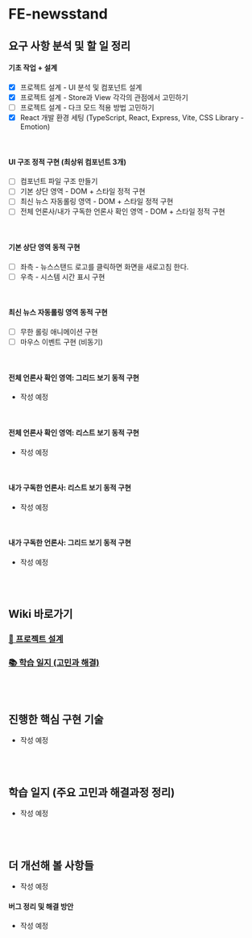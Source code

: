 # FE-newsstand

## 요구 사항 분석 및 할 일 정리

#### 기초 작업 + 설계

- [x] 프로젝트 설계 - UI 분석 및 컴포넌트 설계
- [x] 프로젝트 설계 - Store과 View 각각의 관점에서 고민하기
- [ ] 프로젝트 설계 - 다크 모드 적용 방법 고민하기
- [x] React 개발 환경 세팅 (TypeScript, React, Express, Vite, CSS Library - Emotion)

<br/>

#### UI 구조 정적 구현 (최상위 컴포넌트 3개)

- [ ] 컴포넌트 파일 구조 만들기
- [ ] 기본 상단 영역 - DOM + 스타일 정적 구현
- [ ] 최신 뉴스 자동롤링 영역 - DOM + 스타일 정적 구현
- [ ] 전체 언론사/내가 구독한 언론사 확인 영역 - DOM + 스타일 정적 구현

<br/>

#### 기본 상단 영역 동적 구현

- [ ] 좌측 - 뉴스스탠드 로고를 클릭하면 화면을 새로고침 한다.
- [ ] 우측 - 시스템 시간 표시 구현

<br/>

#### 최신 뉴스 자동롤링 영역 동적 구현

- [ ] 무한 롤링 애니메이션 구현
- [ ] 마우스 이벤트 구현 (비동기)

<br/>

#### 전체 언론사 확인 영역: 그리드 보기 동적 구현

- 작성 예정

<br/>

#### 전체 언론사 확인 영역: 리스트 보기 동적 구현

- 작성 예정

<br/>

#### 내가 구독한 언론사: 리스트 보기 동적 구현

- 작성 예정

<br/>

#### 내가 구독한 언론사: 그리드 보기 동적 구현

- 작성 예정

<br/><br/>

## Wiki 바로가기

### [🔨 프로젝트 설계](https://github.com/SangYoonLee1231/FE-newsstand/wiki/%ED%94%84%EB%A1%9C%EC%A0%9D%ED%8A%B8-%EC%84%A4%EA%B3%84)

### [📚 학습 일지 (고민과 해결)](<https://github.com/SangYoonLee1231/FE-newsstand/wiki/%ED%95%99%EC%8A%B5-%EC%9D%BC%EC%A7%80-(%EA%B3%A0%EB%AF%BC%EA%B3%BC-%ED%95%B4%EA%B2%B0)>)

<br/><br/>

## 진행한 핵심 구현 기술

- 작성 예정

<br/><br/>

## 학습 일지 (주요 고민과 해결과정 정리)

- 작성 예정

<!--
<a href="https://github.com/SangYoonLee1231/FE-Todo/wiki/%ED%95%99%EC%8A%B5-%EC%9D%BC%EC%A7%80-(%EA%B3%A0%EB%AF%BC%EA%B3%BC-%ED%95%B4%EA%B2%B0)">✍🏻 바로가기!</a>
-->

<br/><br/>

## 더 개선해 볼 사항들

- 작성 예정

#### 버그 정리 및 해결 방안

- 작성 예정

<br/>
